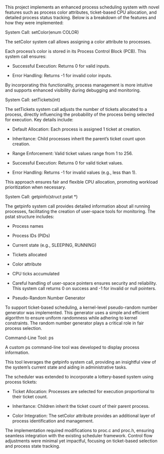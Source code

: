 This project implements an enhanced process scheduling system with novel features such as process color attributes, ticket-based CPU allocation, and detailed process status tracking. Below is a breakdown of the features and how they were implemented:

System Call: setColor(enum COLOR)

The setColor system call allows assigning a color attribute to processes. 

Each process’s color is stored in its Process Control Block (PCB). This system call ensures:

- Successful Execution: Returns 0 for valid inputs.

- Error Handling: Returns -1 for invalid color inputs.

By incorporating this functionality, process management is more intuitive and supports enhanced visibility during debugging and monitoring.

System Call: setTickets(int)

The setTickets system call adjusts the number of tickets allocated to a process, directly influencing the probability of the process being selected for execution. Key details include:

- Default Allocation: Each process is assigned 1 ticket at creation.

- Inheritance: Child processes inherit the parent’s ticket count upon creation.

- Range Enforcement: Valid ticket values range from 1 to 256.

- Successful Execution: Returns 0 for valid ticket values.

- Error Handling: Returns -1 for invalid values (e.g., less than 1).

This approach ensures fair and flexible CPU allocation, promoting workload prioritization when necessary.

System Call: getpinfo(struct pstat *)

The getpinfo system call provides detailed information about all running processes, facilitating the creation of user-space tools for monitoring. The pstat structure includes:

- Process names

- Process IDs (PIDs)

- Current state (e.g., SLEEPING, RUNNING)

- Tickets allocated

- Color attribute

- CPU ticks accumulated

- Careful handling of user-space pointers ensures security and reliability. This system call returns 0 on success and -1 for invalid or null pointers.

- Pseudo-Random Number Generator

To support ticket-based scheduling, a kernel-level pseudo-random number generator was implemented. This generator uses a simple and efficient algorithm to ensure uniform randomness while adhering to kernel constraints. The random number generator plays a critical role in fair process selection.

Command-Line Tool: ps

A custom ps command-line tool was developed to display process information.

This tool leverages the getpinfo system call, providing an insightful view of the system’s current state and aiding in administrative tasks.


The scheduler was extended to incorporate a lottery-based system using process tickets:

- Ticket Allocation: Processes are selected for execution proportional to their ticket count.

- Inheritance: Children inherit the ticket count of their parent process.

- Color Integration: The setColor attribute provides an additional layer of process identification and management.

The implementation required modifications to proc.c and proc.h, ensuring seamless integration with the existing scheduler framework. Control flow adjustments were minimal yet impactful, focusing on ticket-based selection and process state tracking.
        

